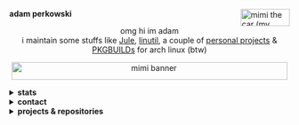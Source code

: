 <!--

Copyright © 2025 Adam Perkowski
This file is licensed under CC BY 4.0
See the LICENSE file for details

The license does not apply to the following files:
ecc_pub_key
rsa_pub_key

-->

<div>

<a href="https://adamperkowski.dev" target="_blank">
  <img
    width="88"
    height="31"
    src="https://adamperkowski.dev/img/badges/mimi-the-car.gif"
    alt="mimi the car (my website)"
    align="right">
</a>

<b>adam perkowski</b>

</div>

<div align="center">

omg hi im adam<br>
i maintain some stuffs like [Jule], [linutil], a couple of [personal projects](#projects) & [PKGBUILDs] for arch linux (btw)

<img
  width="496"
  height="32"
  src="https://adamperkowski.dev/img/mimi-banner.gif"
  alt="mimi banner"
  align="center">

</div>

<details>
<summary><b>stats</b></summary>

<br>

<div align="center">

[![📊 WakaTime stats](https://github-readme-stats.vercel.app/api/wakatime?username=adamperkowski&layout=compact&theme=transparent&langs_count=12)](https://wakatime.com/@adamperkowski)<br>
[![committers.top badge](https://user-badge.committers.top/poland/adamperkowski.svg)](https://user-badge.committers.top/poland/adamperkowski)

</div>
</details>

<details>
<summary><b>contact</b></summary>

<br>

<div align="center">

<adas1per@protonmail.com>

Discord • <a href="https://discord.com/users/1101820235566305290" target="_blank">@x.eqo</a><br>
Matrix • <a href="https://matrix.to/#/@xx0a_q:matrix.org" target="_blank">@xx0a_q:matrix.org</a>

[🌐 Website][my website] • [▶️ YouTube](https://youtube.com/@adam.perkowski) • [📽️ Twitch](https://twitch.tv/adamperkowski) • [🦋 Bluesky](https://bsky.app/profile/adamperkowski.dev)

<b>

[`00F6 1623 FB56 BC5B B709  4E63 4CE6 C117 2DF6 BE79`](ecc_pub_key)<br>
[`5A53 0832 DA91 20B0 CA57  DDB6 7CBD B58E CF1D 3478`](rsa_pub_key)

</b>

[donate](https://adamperkowski.dev/donate)

</div>
</details>

<details>
<summary><b>projects & repositories</b></summary>

<br>

<div align="center" id="projects">

| emoji | name           | description                                         | language               |
|-------|----------------|-----------------------------------------------------|------------------------|
| 🚦    | [nvrs]         | fast new version checker for software releases      | Rust                   |
| 🌄    | [HighlightOS]  | x86_64 OS (kernel) made from scratch                | Rust, ASM              |
| 😼    | [kitget]       | CLI tool for displaying and customizing cat images  | Rust                   |
| 🗳️    | [snapbox]      | HTTP Client Library for [Jule]                      | [Jule], C++            |
| ⬆️    | [jpu]         |  fast and lightweight ProtonUp alternative           | [Jule], C              |
| 🐧    | [linutil]      | distro-agnostic toolbox for simplifying Linux tasks | Rust, Shell            |
|       | [jule.nvim]    | official [Jule] plugin for Neovim                   | Lua, Vim               |
|       | [jule-mode.el] | official [Jule] major mode for Emacs                | Elisp, Jule            |
| 📦    | [PKGBUILDs]    | sources of AUR packages i maintain                  | Shell                  |
| 🪟    | [dwm]          | my build of dwm + st + some dotfiles                | C, Shell               |
| 🌐    | [website]      | source of [adamperkowski.dev][my website]           | Rust, HTML, SCSS, JS   |

</div>
</details>

[nvrs]: https://github.com/adamperkowski/nvrs
[HighlightOS]: https://github.com/adamperkowski/highlightos
[kitget]: https://github.com/adamperkowski/kitget
[snapbox]: https://github.com/adamperkowski/snapbox
[jpu]: https://github.com/adamperkowski/jpu
[linutil]: https://github.com/christitustech/linutil
[jule.nvim]: https://github.com/julelang/jule.nvim
[jule-mode.el]: https://github.com/julelang/jule-mode.el
[PKGBUILDs]: https://github.com/adamperkowski/PKGBUILDs
[dwm]: https://github.com/adamperkowski/dwm
[my website]: https://adamperkowski.dev
[website]: https://github.com/adamperkowski/website

[Jule]: https://jule.dev
